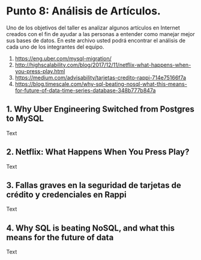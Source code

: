 # Punto 8: Análisis de Artículos.  

Uno de los objetivos del taller es analizar algunos artículos en Internet creados con el fin de ayudar a las personas a entender como manejar mejor sus bases de datos. En este archivo usted podrá encontrar el análisis de cada uno de los integrantes del equipo.  

1.	https://eng.uber.com/mysql-migration/  
2.	http://highscalability.com/blog/2017/12/11/netflix-what-happens-when-you-press-play.html
3.	https://medium.com/advisability/tarjetas-credito-rappi-714e75166f7a
4.	https://blog.timescale.com/why-sql-beating-nosql-what-this-means-for-future-of-data-time-series-database-348b777b847a

## 1.	Why Uber Engineering Switched from Postgres to MySQL

Text

## 2.	Netflix: What Happens When You Press Play?

Text

## 3.	Fallas graves en la seguridad de tarjetas de crédito y credenciales en Rappi

Text

## 4.	Why SQL is beating NoSQL, and what this means for the future of data

Text